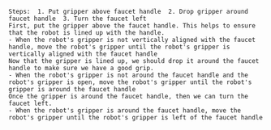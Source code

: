 
    Steps:  1. Put gripper above faucet handle  2. Drop gripper around faucet handle  3. Turn the faucet left
    First, put the gripper above the faucet handle. This helps to ensure that the robot is lined up with the handle.
    - When the robot's gripper is not vertically aligned with the faucet handle, move the robot's gripper until the robot's gripper is vertically aligned with the faucet handle
    Now that the gripper is lined up, we should drop it around the faucet handle to make sure we have a good grip.
    - When the robot's gripper is not around the faucet handle and the robot's gripper is open, move the robot's gripper until the robot's gripper is around the faucet handle
    Once the gripper is around the faucet handle, then we can turn the faucet left.
    - When the robot's gripper is around the faucet handle, move the robot's gripper until the robot's gripper is left of the faucet handle